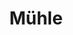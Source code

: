 ---
title: Mühle
image: muehle.webp
layout: poi
gmaps: 
coords: [50.9624464, 7.50665783]
info: |
    Die Repschenrother Mühle gilt als eines der Gründungselemente von Bielstein.

    Das ehemalige Dörfchen Repschenroth, heute Mittelpunkt von Bielstein und Gemeindezentrum, war vor hundert Jahren noch ein stilles Gehöft am rauschenden Wiehlflüßchen. Nach Berichten von Zeitgenossen bestand der Ort damals aus teilweise zerstreut liegenden  Fachwerkhäusern und ein paar Scheunen.

    Die im Winkel des Bechtalbaches und der Wiehl liegende Mühle ist bereits in der Mercator-Karte des Jahres 1575 benannt und wird im Verzeichnis der „freien Höfe und Mühlen" der Herrschaft Homburg 1729 als „Repschenrader Mühl" bezeichnet. Früher mit Mühlrad.

    Lust auf mehr ARlebnisse?

    Sie finden auf www.arlebinisobk.de ARSpots, an denen Sie Dinge erleben können. Lassen Sie sich inspirieren.
arDesc: |
    Halten Sie Ihre Kamera auf das Fachwerkhaus vor Ihnen.

    Tauchen Sie damit ein in das Jahr 1729 - und erleben Sie, wie die Repschenrother Mühle damals vielleicht funktioniert haben könnte.

    Es öffnet sich ein 3D-Elemente auf Ihrem Bildschirm.
ar:
    type: image-tracking
    content: model
    location: wiehl
    audio:
        filename: "wiehl_repschenrothermuehle.mp3"
    nft: [
        {
            type: model,
            id: "muehlrad",
            name: "Muehlrad",
            model: "muehlrad"
        }
    ]
---